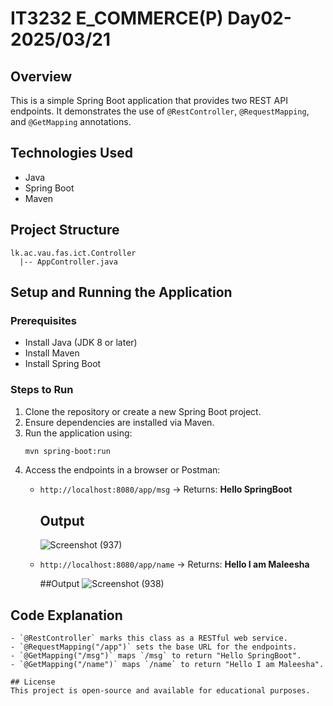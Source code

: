 # IT3232 E_COMMERCE(P) Day02-2025/03/21

## Overview
This is a simple Spring Boot application that provides two REST API endpoints. It demonstrates the use of `@RestController`, `@RequestMapping`, and `@GetMapping` annotations.

## Technologies Used
- Java
- Spring Boot
- Maven

## Project Structure
```
lk.ac.vau.fas.ict.Controller
  |-- AppController.java
```

## Setup and Running the Application
### Prerequisites
- Install Java (JDK 8 or later)
- Install Maven
- Install Spring Boot

### Steps to Run
1. Clone the repository or create a new Spring Boot project.
2. Ensure dependencies are installed via Maven.
3. Run the application using:
   ```sh
   mvn spring-boot:run
   ```
4. Access the endpoints in a browser or Postman:
   - `http://localhost:8080/app/msg` → Returns: **Hello SpringBoot**

     ## Output
     ![Screenshot (937)](https://github.com/user-attachments/assets/4df3aad0-9800-4331-9da8-39b3c8b22794)

     
   - `http://localhost:8080/app/name` → Returns: **Hello I am Maleesha**

     ##Output
     ![Screenshot (938)](https://github.com/user-attachments/assets/51b65603-6327-4d42-b4aa-9a3ab7309955)


## Code Explanation
```
- `@RestController` marks this class as a RESTful web service.
- `@RequestMapping("/app")` sets the base URL for the endpoints.
- `@GetMapping("/msg")` maps `/msg` to return "Hello SpringBoot".
- `@GetMapping("/name")` maps `/name` to return "Hello I am Maleesha".

## License
This project is open-source and available for educational purposes.

